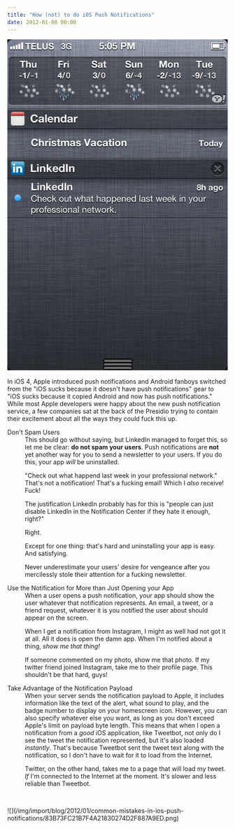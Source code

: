 ```yaml
---
title: "How (not) to do iOS Push Notifications"
date: 2012-01-08 00:00
---
```


 ![](/img/import/blog/2012/01/common-mistakes-in-ios-push-notifications/6049F94729C4426AB7D1842467C6D6BE.png)

In iOS 4, Apple introduced push notifications and Android fanboys switched from the "iOS sucks because it doesn't have push notifications" gear to "iOS sucks because it copied Android and now has push notifications." While most Apple developers were happy about the new push notification service, a few companies sat at the back of the&nbsp;Presidio trying to contain their excitement about all the ways they could fuck this up.



<dl>

<dt>Don't Spam Users</dt>

<dd>This should go without saying, but LinkedIn managed to forget this, so let me be clear: <strong>do not spam your users</strong>. Push notifications are <strong>not</strong> yet another way for you to send a newsletter to your users. If you do this, your app <em>will</em> be uninstalled.
<p>"Check out what happend last week in your professional network." That's not a notification! That's a fucking email! Which I <em>also</em> receive! Fuck!</p>

<p>The justification LinkedIn probably has for this is "people can just disable LinkedIn in the Notification Center if they hate it enough, right?"</p>

<p>Right.</p>

<p>Except for one thing: that's hard and uninstalling your app is easy. And satisfying.</p>

<p>Never underestimate your users' desire for vengeance after you mercilessly stole their attention for a fucking newsletter.</p>

</dd>

<dt>Use the Notification for More than Just Opening your App</dt>

<dd>When a user opens a push notification, your app should show the user whatever that notification represents. An email, a tweet, or a friend request, whatever it is you notified the user about should appear on the screen.<p></p>

<p>When I get a notification from Instagram, I might as well had not got it at all. All it does is open the damn app. When I'm notified about a thing, <em>show me that thing!</em></p>

<p>If someone commented on my photo, show me that photo. If my twitter friend joined Instagram, take me to their profile page. This shouldn't be that hard, guys!</p>

<p></p>

<p></p>

</dd>

<dt>Take Advantage of the Notification Payload</dt>

<dd>When your server sends the notification payload to Apple, it includes information like the text of the alert, what sound to play, and the badge number to display on your homescreen icon. However, you can also specify whatever else you want, as long as you don't exceed Apple's limit on payload byte length. This means that when I open a notification from a <em>good</em> iOS application, like Tweetbot, not only do I see the tweet the notification represented, but it's also loaded <em>instantly</em>. That's because Tweetbot sent the tweet text along with the notification, so I don't have to wait for it to load from the Internet.<p></p>

<p>Twitter, on the other hand, takes me to a page that will load my tweet. <em>If</em> I'm connected to the Internet at the moment. It's slower and less reliable than Tweetbot.</p>

<p></p>

<p></p>

</dd>

<dt><br></dt>

</dl> ![](/img/import/blog/2012/01/common-mistakes-in-ios-push-notifications/83B73FC21B7F4A21830274D2F887A9ED.png)<!-- more -->
